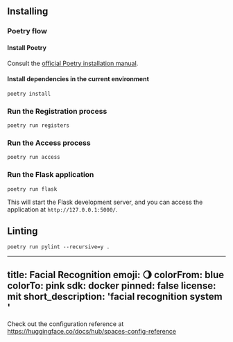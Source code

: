 ## Installing

### Poetry flow

#### Install Poetry

Consult the [official Poetry installation manual](https://python-poetry.org/docs/#installation).

#### Install dependencies in the current environment

```shell
poetry install
```

### Run the Registration process

```shell
poetry run registers
```

### Run the Access process

```shell
poetry run access
```

### Run the Flask application

```shell
poetry run flask
```

This will start the Flask development server, and you can access the application at `http://127.0.0.1:5000/`.

## Linting

```shell
poetry run pylint --recursive=y .
```


---
title: Facial Recognition
emoji: 🌖
colorFrom: blue
colorTo: pink
sdk: docker
pinned: false
license: mit
short_description: 'facial recognition system '
---

Check out the configuration reference at https://huggingface.co/docs/hub/spaces-config-reference
